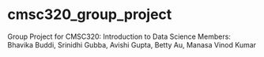 # cmsc320_group_project
Group Project for CMSC320: Introduction to Data Science
Members: Bhavika Buddi, Srinidhi Gubba, Avishi Gupta, Betty Au, Manasa Vinod Kumar
